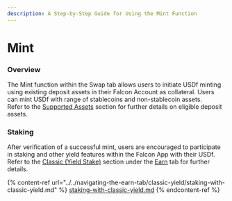 ```yaml
---
description: A Step-by-Step Guide for Using the Mint Function
---
```


# Mint

### **Overview**

The Mint function within the Swap tab allows users to initiate USDf minting using existing deposit assets in their Falcon Account as collateral. Users can mint USDf with range of stablecoins and non-stablecoin assets.\
Refer to the [Supported Assets](../../../supported-assets.md) section for further details on eligible deposit assets.

### **Staking**

After verification of a successful mint, users are encouraged to participate in staking and other yield features within the Falcon App with their USDf.\
Refer to the [Classic (Yield Stake)](../../navigating-the-earn-tab/classic-yield/staking-with-classic-yield.md) section under the [Earn](../../navigating-the-earn-tab/) tab for further details.

{% content-ref url="../../navigating-the-earn-tab/classic-yield/staking-with-classic-yield.md" %}
[staking-with-classic-yield.md](../../navigating-the-earn-tab/classic-yield/staking-with-classic-yield.md)
{% endcontent-ref %}
